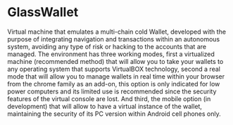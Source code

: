 # GlassWallet
 Virtual machine that emulates a multi-chain cold Wallet, developed with the purpose of integrating navigation and transactions within an autonomous system, avoiding any type of risk or hacking to the accounts that are managed. The environment has three working modes, first a virtualized machine (recommended method) that will allow you to take your wallets to any operating system that supports VirtualBOX technology, second a real mode that will allow you to manage wallets in real time within your browser from the chrome family as an add-on, this option is only indicated for low power computers and its limited use is recommended since the security features of the virtual console are lost. And third, the mobile option (in development) that will allow to have a virtual instance of the wallet, maintaining the security of its PC version within Android cell phones only.
